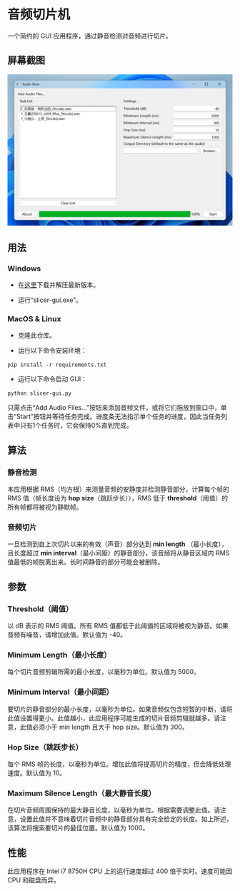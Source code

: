 # 音频切片机
一个简约的 GUI 应用程序，通过静音检测对音频进行切片。

## 屏幕截图

![image](./screenshot_1.jpg)

## 用法

### Windows

- 在[这里](https://github.com/flutydeer/audio-slicer/releases)下载并解压最新版本。

- 运行“slicer-gui.exe”。

### MacOS & Linux

- 克隆此仓库。

- 运行以下命令安装环境：

```shell
pip install -r requirements.txt
```

- 运行以下命令启动 GUI：

```Shell
python slicer-gui.py
```

只需点击“Add Audio Files...”按钮来添加音频文件，或将它们拖放到窗口中，单击“Start”按钮并等待任务完成。进度条无法指示单个任务的进度，因此当任务列表中只有1个任务时，它会保持0%直到完成。
## 算法

### 静音检测

本应用根据 RMS（均方根）来测量音频的安静度并检测静音部分，计算每个帧的 RMS 值（帧长度设为 **hop size**（跳跃步长）），RMS 低于 **threshold**（阈值）的所有帧都将被视为静默帧。

### 音频切片

一旦检测到自上次切片以来的有效（声音）部分达到 **min length** （最小长度），且长度超过 **min interval**（最小间距）的静音部分，该音频将从静音区域内 RMS 值最低的帧脱离出来。长时间静音的部分可能会被删除。


## 参数

### Threshold（阈值）

以 dB 表示的 RMS 阈值。所有 RMS 值都低于此阈值的区域将被视为静音。如果音频有噪音，请增加此值。默认值为 -40。

### Minimum Length（最小长度）

每个切片音频剪辑所需的最小长度，以毫秒为单位。默认值为 5000。

### Minimum Interval（最小间距）

要切片的静音部分的最小长度，以毫秒为单位。如果音频仅包含短暂的中断，请将此值设置得更小。此值越小，此应用程序可能生成的切片音频剪辑就越多。请注意，此值必须小于 min length 且大于 hop size。默认值为 300。

### Hop Size（跳跃步长）

每个 RMS 帧的长度，以毫秒为单位。增加此值将提高切片的精度，但会降低处理速度。默认值为 10。

### Maximum Silence Length（最大静音长度）

在切片音频周围保持的最大静音长度，以毫秒为单位。根据需要调整此值。请注意，设置此值并不意味着切片音频中的静音部分具有完全给定的长度。如上所述，该算法将搜索要切片的最佳位置。默认值为 1000。

## 性能

此应用程序在 Intel i7 8750H CPU 上的运行速度超过 400 倍于实时。速度可能因 CPU 和磁盘而异。
